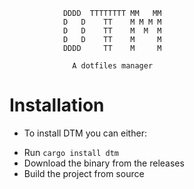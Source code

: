 ```
            DDDD  TTTTTTTT MM   MM 
            D   D    TT    M M M M 
            D   D    TT    M  M  M 
            D   D    TT    M     M 
            DDDD     TT    M     M 

              A dotfiles manager
```

# Installation

* To install DTM you can either:

- Run `cargo install dtm`
- Download the binary from the releases
- Build the project from source

